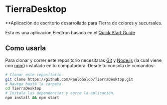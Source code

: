 # TierraDesktop

**Aplicación de escritorio desarrollada para Tierra de colores y sucursales.

Esta es una aplicacion Electron basada en el [Quick Start Guide](http://electron.atom.io/docs/latest/tutorial/quick-start)

## Como usarla

Para clonar y correr este repositorio necesitaras [Git](https://git-scm.com) y [Node.js](https://nodejs.org/en/download/) (la cual viene con [npm](http://npmjs.com)) instalado en tu computadora. Desde tu consola de comandos:

```bash
# Clonar este repositorio
git clone https://github.com/PauloGaldo/TierraDesktop.git
# Navega hasta la carpeta
cd TierraDesktop
# Instala las dependencias y corre la aplicación.
npm install && npm start
```
